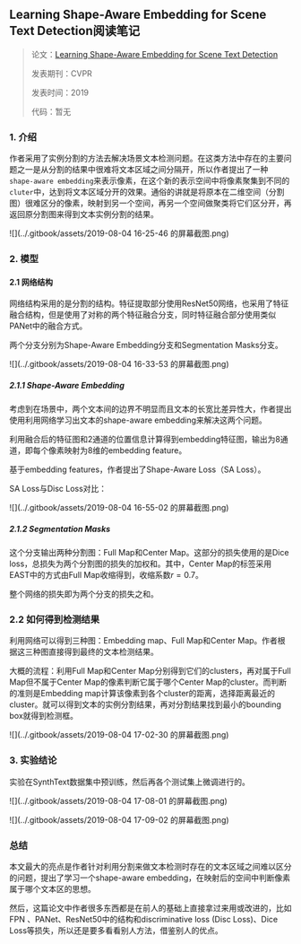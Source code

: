 ## Learning Shape-Aware Embedding for Scene Text Detection阅读笔记

> 论文：[Learning Shape-Aware Embedding for Scene Text Detection](http://jiaya.me/papers/textdetection_cvpr19.pdf)
>
> 发表期刊：CVPR
>
> 发表时间：2019
>
> 代码：暂无

### 1. 介绍

作者采用了实例分割的方法去解决场景文本检测问题。在这类方法中存在的主要问题之一是从分割的结果中很难将文本区域之间分隔开，所以作者提出了一种`shape-aware embedding`来表示像素，在这个新的表示空间中将像素聚集到不同的`cluter`中，达到将文本区域分开的效果。通俗的讲就是将原本在二维空间（分割图）很难区分的像素，映射到另一个空间，再另一个空间做聚类将它们区分开，再返回原分割图来得到文本实例分割的结果。

![](../.gitbook/assets/2019-08-04 16-25-46 的屏幕截图.png)

### 2. 模型

#### 2.1 网络结构

网络结构采用的是分割的结构。特征提取部分使用ResNet50网络，也采用了特征融合结构，但是使用了对称的两个特征融合分支，同时特征融合部分使用类似PANet中的融合方式。

两个分支分别为Shape-Aware Embedding分支和Segmentation Masks分支。

![](../.gitbook/assets/2019-08-04 16-33-53 的屏幕截图.png)

##### 2.1.1 Shape-Aware Embedding

考虑到在场景中，两个文本间的边界不明显而且文本的长宽比差异性大，作者提出使用利用网络学习出文本的shape-aware embedding来解决这两个问题。

利用融合后的特征图和2通道的位置信息计算得到embedding特征图，输出为8通道，即每个像素映射为8维的embedding feature。

基于embedding features，作者提出了Shape-Aware Loss（SA Loss）。

SA Loss与Disc Loss对比：

![](../.gitbook/assets/2019-08-04 16-55-02 的屏幕截图.png)

##### 2.1.2 Segmentation Masks

这个分支输出两种分割图：Full Map和Center Map。这部分的损失使用的是Dice loss，总损失为两个分割图的损失的加权和。其中，Center Map的标签采用EAST中的方式由Full Map收缩得到，收缩系数$r=0.7$。

整个网络的损失即为两个分支的损失之和。

### 2.2 如何得到检测结果

利用网络可以得到三种图：Embedding map、Full Map和Center Map。作者根据这三种图直接得到最终的文本检测结果。

大概的流程：利用Full Map和Center Map分别得到它们的clusters，再对属于Full Map但不属于Center Map的像素判断它属于哪个Center Map的cluster。而判断的准则是Embedding map计算该像素到各个cluster的距离，选择距离最近的cluster。就可以得到文本的实例分割结果，再对分割结果找到最小的bounding box就得到检测框。

![](../.gitbook/assets/2019-08-04 17-02-30 的屏幕截图.png)

### 3. 实验结论

实验在SynthText数据集中预训练，然后再各个测试集上微调进行的。

![](../.gitbook/assets/2019-08-04 17-08-01 的屏幕截图.png)

![](../.gitbook/assets/2019-08-04 17-09-02 的屏幕截图.png)

### 总结

本文最大的亮点是作者针对利用分割来做文本检测时存在的文本区域之间难以区分的问题，提出了学习一个shape-aware embedding，在映射后的空间中判断像素属于哪个文本区的思想。

然后，这篇论文中作者很多东西都是在前人的基础上直接拿过来用或改进的，比如FPN 、PANet、ResNet50中的结构和discriminative loss (Disc Loss)、Dice Loss等损失，所以还是要多看看别人方法，借鉴别人的优点。

